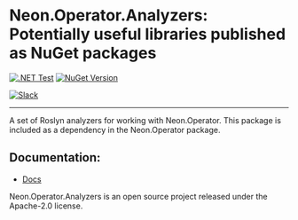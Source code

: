 # Neon.Operator.Analyzers: Potentially useful libraries published as NuGet packages

[![.NET Test](https://github.com/nforgeio/operator-sdk/actions/workflows/test.yaml/badge.svg?branch=master)](https://github.com/nforgeio/operator-sdk/actions/workflows/test.yaml)
[![NuGet Version](https://img.shields.io/nuget/v/Neon.Operator.Analyzers?style=flat&logo=nuget&label=NuGet)](https://www.nuget.org/packages/Neon.Operator.Analyzers)

[![Slack](https://img.shields.io/badge/Slack-4A154B?style=for-the-badge&logo=slack&logoColor=white)](https://communityinviter.com/apps/neonforge/neonforge)

---

A set of Roslyn analyzers for working with Neon.Operator. This package is included as a dependency in the Neon.Operator package.

## Documentation:
- [Docs](https://docs.neonforge.com/docs/operator-sdk)

Neon.Operator.Analyzers is an open source project released under the Apache-2.0 license.
